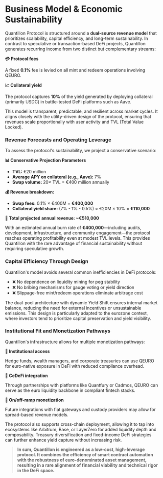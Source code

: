 # Business Model & Economic Sustainability

Quantillon Protocol is structured around a **dual-source revenue model** that prioritizes scalability, capital efficiency, and long-term sustainability. In contrast to speculative or transaction-based DeFi projects, Quantillon generates recurring income from two distinct but complementary streams:

**💳 Protocol fees**

A fixed **0.1%** fee is levied on all mint and redeem operations involving QEURO.

**📈 Collateral yield**

The protocol captures **10%** of the yield generated by deploying collateral (primarily USDC) in battle-tested DeFi platforms such as Aave.

This model is transparent, predictable, and resilient across market cycles. It aligns closely with the utility-driven design of the protocol, ensuring that revenues scale proportionally with user activity and TVL (Total Value Locked).

### Revenue Forecasts and Operating Leverage

To assess the protocol's sustainability, we project a conservative scenario:

**📊 Conservative Projection Parameters**

* **TVL:** €20 million
* **Average APY on collateral (e.g., Aave):** 7%
* **Swap volume:** 20× TVL = €400 million annually

**💰 Revenue breakdown:**

* **Swap fees:** 0.1% × €400M = **€400,000**
* **Collateral yield share:** (7% - 1% - 0.5%) × €20M × 10% = **€110,000**

**🎯 Total projected annual revenue: \~€510,000**

With an estimated annual burn rate of **€400,000**—including audits, development, infrastructure, and community engagement—the protocol reaches operating profitability even at modest TVL levels. This provides Quantillon with the rare advantage of financial sustainability without requiring speculative growth.

### Capital Efficiency Through Design

Quantillon's model avoids several common inefficiencies in DeFi protocols:

* ❌ No dependence on liquidity mining for peg stability
* ❌ No bribing mechanisms for gauge voting or yield direction
* ❌ Slippage-free mint/redeem operations eliminate arbitrage cost

The dual-pool architecture with dynamic Yield Shift ensures internal market balance, reducing the need for external incentives or unsustainable emissions. This design is particularly adapted to the eurozone context, where investors tend to prioritize capital preservation and yield visibility.

### Institutional Fit and Monetization Pathways

Quantillon's infrastructure allows for multiple monetization pathways:

**🏢 Institutional access**

Hedge funds, wealth managers, and corporate treasuries can use QEURO for euro-native exposure in DeFi with reduced compliance overhead.

**🔗 CeDeFi integration**

Through partnerships with platforms like Quantfury or Cadmos, QEURO can serve as the euro liquidity backbone in compliant fintech stacks.

**🌉 On/off-ramp monetization**

Future integrations with fiat gateways and custody providers may allow for spread-based revenue models.

The protocol also supports cross-chain deployment, allowing it to tap into ecosystems like Arbitrum, Base, or LayerZero for added liquidity depth and composability. Treasury diversification and fixed-income DeFi strategies can further enhance yield capture without increasing risk.

> **In sum, Quantillon is engineered as a low-cost, high-leverage protocol. It combines the efficiency of smart contract automation with the robustness of euro-denominated asset management, resulting in a rare alignment of financial viability and technical rigor in the DeFi space.**
